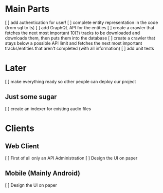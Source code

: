 # Main Parts

[ ] add authentication for user!
[ ] complete entity representation in the code (from sql to ts)
[ ] add GraphQL API for the entities
[ ] create a crawler that fetches the next most important 10(?) tracks to be downloaded and downloads them, then puts them into the database
[ ] create a crawler that stays below a possible API limit and fetches the next most important tracks/entities that aren't completed (with all information)
[ ] add unit tests


# Later
[ ] make everything ready so other people can deploy our project

## Just some sugar
[ ] create an indexer for existing audio files

# Clients

## Web Client
[ ] First of all only an API Administration
[ ] Design the UI on paper

## Mobile (Mainly Android)
[ ] Design the UI on paper